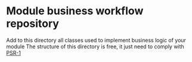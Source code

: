 Module business workflow repository
===================================

Add to this directory all classes used to implement business logic of your module
The structure of this directory is free, it just need to comply with [PSR-1](https://github.com/php-fig/fig-standards/blob/master/accepted/PSR-1-basic-coding-standard.md)
